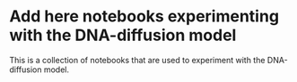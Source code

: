 # Add here notebooks  experimenting  with the DNA-diffusion model
This is a collection of notebooks that are used to experiment with the DNA-diffusion model.


